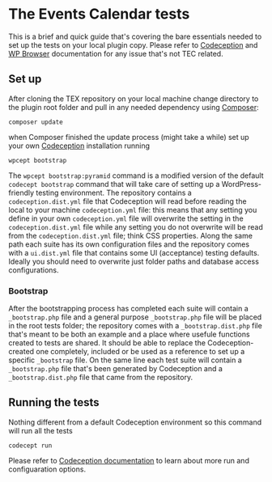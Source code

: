 # The Events Calendar tests

This is a brief and quick guide that's covering the bare essentials needed to set up the tests on your local plugin copy.
Please refer to [Codeception](http://codeception.com/docs) and [WP Browser](https://github.com/lucatume/wp-browser) documentation for any issue that's not TEC related.

## Set up
After cloning the TEX repository on your local machine change directory to the plugin root folder and pull in any needed dependency using [Composer](https://getcomposer.org/):

	composer update

when Composer finished the update process (might take a while) set up your own [Codeception](http://codeception.com/) installation running

	wpcept bootstrap

The `wpcept bootstrap:pyramid` command is a modified version of the default `codecept bootstrap` command that will take care of setting up a WordPress-friendly testing environment.
The repository contains a `codeception.dist.yml` file that Codeception will read before reading the local to your machine `codeception.yml` file: this means that any setting you define in your own `codeception.yml` file will overwrite the setting in the `codeception.dist.yml` file while any setting you do not overwrite will be read from the `codeception.dist.yml` file; think CSS properties.
Along the same path each suite has its own configuration files and the repository comes with a `ui.dist.yml` file that contains some UI (acceptance) testing defaults.
Ideally you should need to overwrite just folder paths and database access configurations.

###  Bootstrap
After the bootstrapping process has completed each suite will contain a `_bootstrap.php` file and a general purpose `_bootstrap.php` file will be placed in the root tests folder; the repository comes with a `_bootstrap.dist.php` file that's meant to be both an example and a place where usefule functions created to tests are shared. It should be able to replace the Codeception-created one completely, included or be used as a reference to set up a specific `_bootstrap` file.
On the same line each test suite will contain a `_bootstrap.php` file that's been generated by Codeception and a `_bootstrap.dist.php` file that came from the repository.

## Running the tests
Nothing different from a default Codeception environment so this command will run all the tests

	codecept run

Please refer to [Codeception documentation](http://codeception.com/docs) to learn about more run and configuaration options.
